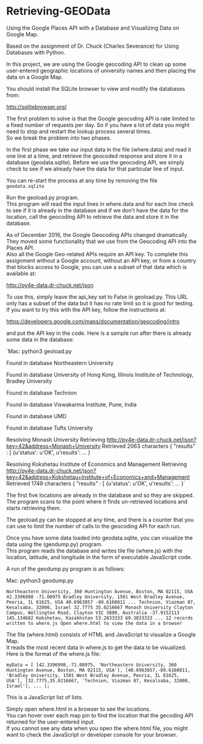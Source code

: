 # Retrieving-GEOData
Using the Google Places API with a Database and Visualizing Data on Google Map.

Based on the assignment of Dr. Chuck (Charles Severance) for Using Databases with Python.

In this project, we are using the Google geocoding API to clean up some user-entered geographic locations of university names and then placing the data on a Google
Map.

You should install the SQLite browser to view and modify the databases from:

http://sqlitebrowser.org/

The first problem to solve is that the Google geocoding API is rate limited to a fixed number of requests per day.
So if you have a lot of data you might need to stop and restart the lookup process several times.  
So we break the problem into two phases.

In the first phase we take our input data in the file (where.data) and read it one line at a time, and retrieve the geocoded response and store it in a database (geodata.sqlite).
Before we use the geocoding API, we simply check to see if we already have the data for that particular line of input.

You can re-start the process at any time by removing the file `geodata.sqlite`

Run the geoload.py program.   
This program will read the input lines in where.data and for each line check to see if it is already in the database and if we don't have the data for the location, call the geocoding API to retrieve the data and store it in the database.

As of December 2016, the Google Geocoding APIs changed dramatically.
They moved some functionality that we use from the Geocoding API into the Places API.  
Also all the Google Geo-related APIs require an API key. 
To complete this assignment without a Google account, without an API key, or from a country that blocks access to Google, you can use a subset of that data which is available at:

http://py4e-data.dr-chuck.net/json

To use this, simply leave the api_key set to False in geoload.py.
This URL only has a subset of the data but it has no rate limit so it is good for testing.
If you want to try this with the API key, follow the instructions at:

https://developers.google.com/maps/documentation/geocoding/intro

and put the API key in the code.
Here is a sample run after there is already some data in the database:

`Mac: python3 geoload.py

Found in database  Northeastern University

Found in database  University of Hong Kong, Illinois Institute of Technology, Bradley University

Found in database  Technion

Found in database  Viswakarma Institute, Pune, India

Found in database  UMD

Found in database  Tufts University

Resolving Monash University
Retrieving http://py4e-data.dr-chuck.net/json?key=42&address=Monash+University
Retrieved 2063 characters {    "results" : [
{u'status': u'OK', u'results': ... }

Resolving Kokshetau Institute of Economics and Management
Retrieving http://py4e-data.dr-chuck.net/json?key=42&address=Kokshetau+Institute+of+Economics+and+Management
Retrieved 1749 characters {    "results" : [
{u'status': u'OK', u'results': ... }`

The first five locations are already in the database and so they are skipped.  
The program scans to the point where it finds un-retrieved locations and starts retrieving them.

The geoload.py can be stopped at any time, and there is a counter that you can use to limit the number of calls to the geocoding API for each run.

Once you have some data loaded into geodata.sqlite, you can visualize the data using the (geodump.py) program.  
This program reads the database and writes tile file (where.js) with the location, latitude, and longitude in the form of executable JavaScript code.

A run of the geodump.py program is as follows:

Mac: python3 geodump.py

`Northeastern University, 360 Huntington Avenue, Boston, MA 02115, USA 42.3396998 -71.08975
Bradley University, 1501 West Bradley Avenue, Peoria, IL 61625, USA 40.6963857 -89.6160811
...
Technion, Viazman 87, Kesalsaba, 32000, Israel 32.7775 35.0216667
Monash University Clayton Campus, Wellington Road, Clayton VIC 3800, Australia -37.9152113 145.134682
Kokshetau, Kazakhstan 53.2833333 69.3833333
...
12 records written to where.js
Open where.html to view the data in a browser`

The file (where.html) consists of HTML and JavaScript to visualize a Google Map.  
It reads the most recent data in where.js to get the data to be visualized.  
Here is the format of the where.js file:

`myData = [
[42.3396998,-71.08975, 'Northeastern University, 360 Huntington Avenue, Boston, MA 02115, USA'],
[40.6963857,-89.6160811, 'Bradley University, 1501 West Bradley Avenue, Peoria, IL 61625, USA'],
[32.7775,35.0216667, 'Technion, Viazman 87, Kesalsaba, 32000, Israel'],
   ...
];`

This is a JavaScript list of lists.  

Simply open where.html in a browser to see the locations.  
You can hover over each map pin to find the location that the gecoding API returned for the user-entered input.  
If you cannot see any data when you open the where.html file, you might want to check the JavaScript or developer console for your browser.
